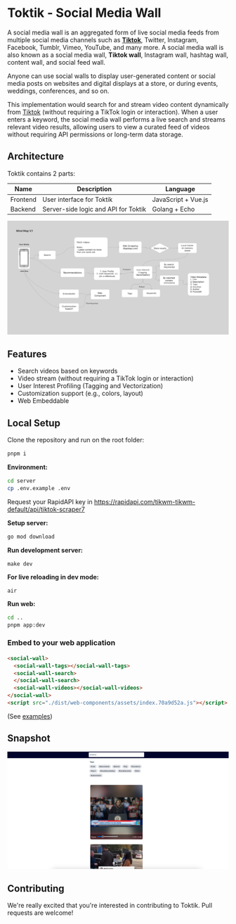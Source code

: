 # Toktik - Social Media Wall
A social media wall is an aggregated form of live social media feeds from multiple social media channels such as [**Tiktok**](https://www.tiktok.com), Twitter, Instagram, Facebook, Tumblr, Vimeo, YouTube, and many more. A social media wall is also known as a social media wall, **Tiktok wall**, Instagram wall, hashtag wall, content wall, and social feed wall.

Anyone can use social walls to display user-generated content or social media posts on websites and digital displays at a store, or during events, weddings, conferences, and so on.

This implementation would search for and stream video content dynamically from [Tiktok](https://www.tiktok.com) (without requiring a TikTok login or interaction). When a user enters a keyword, the social media wall performs a live search and streams relevant video results, allowing users to view a curated feed of videos without requiring API permissions or long-term data storage.

## Architecture
Toktik contains 2 parts:

| **Name**       | **Description**                      | **Language**                          |
|----------------|--------------------------------------|---------------------------------------|
| Frontend       | User interface for Toktik            | JavaScript + Vue.js                   |
| Backend        | Server-side logic and API for Toktik | Golang + Echo                         |

![Diagram](/public/diagram.png "mind map v1")

## Features
- Search videos based on keywords 
- Video stream (without requiring a TikTok login or interaction)
- User Interest Profiling (Tagging and Vectorization)
- Customization support (e.g., colors, layout)
- Web Embeddable

## Local Setup

Clone the repository and run on the root folder:
```bash
pnpm i
```

**Environment:**

```bash
cd server
cp .env.example .env
```

Request your RapidAPI key in https://rapidapi.com/tikwm-tikwm-default/api/tiktok-scraper7

**Setup server:**
```bash
go mod download
```

**Run development server:**
```
make dev
```

**For live reloading in dev mode:**
```
air
```

**Run web:**
```bash
cd ..
pnpm app:dev
```

### Embed to your web application
```html
<social-wall>
  <social-wall-tags></social-wall-tags>
  <social-wall-search>
  </social-wall-search>
  <social-wall-videos></social-wall-videos>
</social-wall>
<script src="./dist/web-components/assets/index.70a9d52a.js"></script>
```

(See [examples](/examples)) 

## Snapshot

![Demo](/public/demo.png "demo v1")

## Contributing
We're really excited that you're interested in contributing to Toktik. Pull requests are welcome!